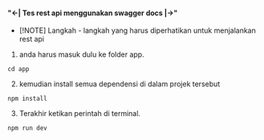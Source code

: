 #### "<-| Tes rest api menggunakan swagger docs |->" 

- [!NOTE] Langkah - langkah yang harus diperhatikan untuk menjalankan rest api

1. anda harus masuk dulu ke folder app.

```
cd app
```

2. kemudian install semua dependensi di dalam projek tersebut

```
npm install
```

3. Terakhir ketikan perintah di terminal.

```
npm run dev

```
